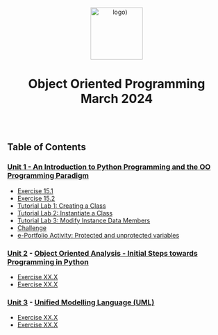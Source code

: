 <br>

<p align="center">
<img src="https://www.i-success.org/wp-content/uploads/2018/09/uoe-logo-1500x544.jpg" alt="logo)" height="120"/>
</p>

<h1 align="center">
Object Oriented Programming<br>March 2024
</h1>
<br>
<br>

## Table of Contents
### [Unit 1 - An Introduction to Python Programming and the OO Programming Paradigm](/Unit01/)
- [Exercise 15.1](/Unit01/Exercise%2015.1)
- [Exercise 15.2](/Unit01/Exercise%2015.2)
- [Tutorial Lab 1: Creating a Class](/Unit01/Tutorial%20Lab%201%3A%20Creating%20a%20Class)
- [Tutorial Lab 2: Instantiate a Class](/Unit01/Tutorial%20Lab%202%3A%20Instantiate%20a%20Class)
- [Tutorial Lab 3: Modify Instance Data Members](/Unit01/Tutorial%20Lab%203%3A%20Modify%20Instance%20Data%20Members)
- [Challenge](/Unit01/Challenge)
- [e-Portfolio Activity: Protected and unprotected variables](/Unit01/Protected%20and%20unprotected%20variables)

### [Unit 2](/Unit02/) - [Object Oriented Analysis - Initial Steps towards Programming in Python](https://www.my-course.co.uk/course/view.php?id=11400&section=9)
- [Exercise XX.X](/Unit02/Indoor%20Voice)
- [Exercise XX.X](/Unit02/Playback%20Speed)

### [Unit 3](/Unit03/) - [Unified Modelling Language (UML)](https://www.my-course.co.uk/course/view.php?id=11400&section=10)
- [Exercise XX.X](/Unit03/Indoor%20Voice)
- [Exercise XX.X](/Unit03/Playback%20Speed)

